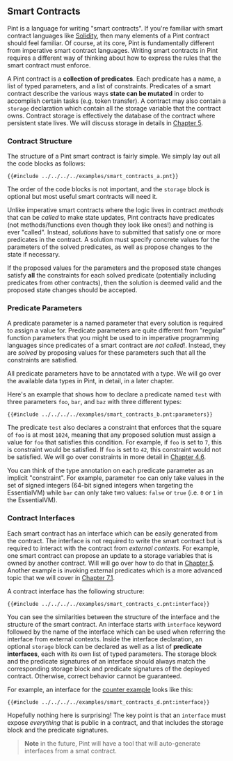 ## Smart Contracts

Pint is a language for writing "smart contracts". If you're familiar with smart contract languages
like [Solidity](https://soliditylang.org/), then many elements of a Pint contract should feel
familiar. Of course, at its core, Pint is fundamentally different from imperative smart contract
languages. Writing smart contracts in Pint requires a different way of thinking about how to express
the rules that the smart contract must enforce.

A Pint contract is a **collection of predicates**. Each predicate has a name, a list of typed
parameters, and a list of constraints. Predicates of a smart contract describe the various ways
**state can be mutated** in order to accomplish certain tasks (e.g. token transfer). A contract may
also contain a `storage` declaration which contain all the storage variable that the contract owns.
Contract storage is effectively the database of the contract where persistent state lives. We will
discuss storage in details in [Chapter 5](../storage/index.md).

### Contract Structure

The structure of a Pint smart contract is fairly simple. We simply lay out all the code blocks as
follows:

```pint
{{#include ../../../../examples/smart_contracts_a.pnt}}
```

The order of the code blocks is not important, and the `storage` block is optional but most useful
smart contracts will need it.

Unlike imperative smart contracts where the logic lives in contract _methods_ that can be _called_
to make state updates, Pint contracts have predicates (not methods/functions even though they look
like ones!) and nothing is ever "called". Instead, _solutions_ have to submitted that satisfy one or
more predicates in the contract. A solution must specify concrete values for the parameters of the
solved predicates, as well as propose changes to the state if necessary.

If the proposed values for the parameters and the proposed state changes satisfy **all** the
constraints for each solved predicate (potentially including predicates from other contracts), then
the solution is deemed valid and the proposed state changes should be accepted.

### Predicate Parameters

A predicate parameter is a named parameter that every solution is required to assign a value for.
Predicate parameters are quite different from "regular" function parameters that you might be used
to in imperative programming languages since predicates of a smart contract are _not called_!.
Instead, they are _solved_ by proposing values for these parameters such that all the constraints
are satisfied.

All predicate parameters have to be annotated with a type. We will go over the available data types
in Pint, in detail, in a later chapter.

Here's an example that shows how to declare a predicate named `test` with three parameters `foo`,
`bar`, and `baz` with three different types:

```pint
{{#include ../../../../examples/smart_contracts_b.pnt:parameters}}
```

The predicate `test` also declares a constraint that enforces that the square of `foo` is at most
`1024`, meaning that any proposed solution must assign a value for `foo` that satisfies this
condition. For example, if `foo` is set to `7`, this is constraint would be satisfied. If `foo` is
set to `42`, this constraint would not be satisfied. We will go over constraints in more detail in
[Chapter 4.6](../basics/constraints.md).

You can think of the type annotation on each predicate parameter as an implicit "constraint". For
example, parameter `foo` can only take values in the set of signed integers (64-bit signed integers
when targeting the EssentialVM) while `bar` can only take two values: `false` or `true` (i.e. `0` or
`1` in the EssentialVM).

### Contract Interfaces

Each smart contract has an interface which can be easily generated from the contract. The interface
is not required to write the smart contract but is required to interact with the contract from
_external contexts_. For example, one smart contract can propose an update to a storage variables
that is owned by another contract. Will will go over how to do that in [Chapter
5](../storage/index.md). Another example is invoking external predicates which is a more advanced
topic that we will cover in [Chapter 7.1](../advanced/invoking_predicates.md).

A contract interface has the following structure:

```pint
{{#include ../../../../examples/smart_contracts_c.pnt:interface}}
```

You can see the similarities between the structure of the interface and the structure of the smart
contract. An interface starts with `interface` keyword followed by the name of the interface which
can be used when referring the interface from external contexts. Inside the interface declaration,
an optional `storage` block can be declared as well as a list of **predicate interfaces**, each with
its own list of typed parameters. The storage block and the predicate signatures of an interface
should always match the corresponding storage block and predicate signatures of the deployed
contract. Otherwise, correct behavior cannot be guaranteed.

For example, an interface for the [counter example](../examples/counter.md) looks like this:

```pint
{{#include ../../../../examples/smart_contracts_d.pnt:interface}}
```

Hopefully nothing here is surprising! The key point is that an `interface` must expose _everything_
that is public in a contract, and that includes the storage block and the predicate signatures.

> **Note** in the future, Pint will have a tool that will auto-generate interfaces from a smat
> contract.
